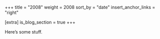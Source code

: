 +++
title = "2008"
weight = 2008
sort_by = "date"
insert_anchor_links = "right"

[extra]
is_blog_section = true
+++

Here’s some stuff.
